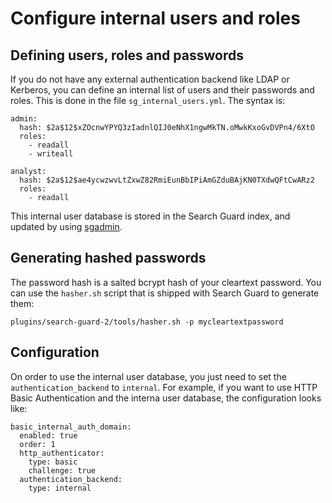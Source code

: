 <!---
Copryight 2016 floragunn GmbH
-->

# Configure internal users and roles

## Defining users, roles and passwords

If you do not have any external authentication backend like LDAP or Kerberos, you can define an internal list of users and their passwords and roles. This is done in the file `sg_internal_users.yml`. The syntax is:

```
admin:
  hash: $2a$12$xZOcnwYPYQ3zIadnlQIJ0eNhX1ngwMkTN.oMwkKxoGvDVPn4/6XtO
  roles:
    - readall
    - writeall

analyst:
  hash: $2a$12$ae4ycwzwvLtZxwZ82RmiEunBbIPiAmGZduBAjKN0TXdwQFtCwARz2
  roles:
    - readall

```

This internal user database is stored in the Search Guard index, and updated by using [sgadmin](sgadmin.sh).

## Generating hashed passwords

The password hash is a salted bcrypt hash of your cleartext password. You can use the `hasher.sh` script that is shipped with Search Guard to generate them:

``plugins/search-guard-2/tools/hasher.sh -p mycleartextpassword``

## Configuration

On order to use the internal user database, you just need to set the `authentication_backend` to `internal`. For example, if you want to use HTTP Basic Authentication and the interna user database, the configuration looks like:

```
basic_internal_auth_domain: 
  enabled: true
  order: 1
  http_authenticator:
    type: basic
    challenge: true
  authentication_backend:
    type: internal
```

